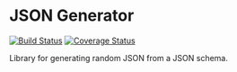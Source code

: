 # JSON Generator

[![Build Status](https://travis-ci.org/CJSCommonPlatform/json-generator.svg?branch=master)](https://travis-ci.org/CJSCommonPlatform/json-generator) [![Coverage Status](https://coveralls.io/repos/github/CJSCommonPlatform/json-generator/badge.svg?branch=master)](https://coveralls.io/github/CJSCommonPlatform/json-generator?branch=master)

Library for generating random JSON from a JSON schema.
